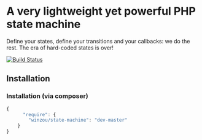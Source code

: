 A very lightweight yet powerful PHP state machine
=================================================

Define your states, define your transitions and your callbacks: we do the rest.
The era of hard-coded states is over!

[![Build Status](https://travis-ci.org/winzou/state-machine.svg?branch=master)](https://travis-ci.org/winzou/state-machine)

Installation
---------------

### Installation (via composer)
```js
{
      "require": {
        "winzou/state-machine": "dev-master"
    }
}
```
